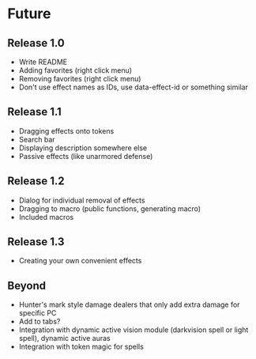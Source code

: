 # Future

## Release 1.0

- Write README
- Adding favorites (right click menu)
- Removing favorites (right click menu)
- Don't use effect names as IDs, use data-effect-id or something similar

## Release 1.1

- Dragging effects onto tokens
- Search bar
- Displaying description somewhere else
- Passive effects (like unarmored defense)

## Release 1.2

- Dialog for individual removal of effects
- Dragging to macro (public functions, generating macro)
- Included macros

## Release 1.3

- Creating your own convenient effects

## Beyond

- Hunter's mark style damage dealers that only add extra damage for specific PC
- Add to tabs?
- Integration with dynamic active vision module (darkvision spell or light spell), dynamic active auras
- Integration with token magic for spells
